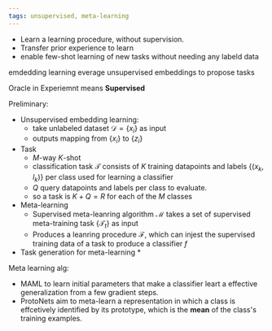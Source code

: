 ```yaml
---
tags: unsupervised, meta-learning
---
```

* Learn a learning procedure,  without supervision.
* Transfer prior experience to learn 
* enable few-shot learning of new tasks without needing any labeld data

emdedding learning
everage unsupervised embeddings to propose tasks

Oracle in Experiemnt means **Supervised**

Preliminary:
* Unsupervised embedding learning:
	* take unlabeled dataset $\mathcal D = \{x_i\}$ as input
	* outputs mapping from $\{x_i\}$ to $\{z_i\}$
* Task
	* $M$-way $K$-shot
	* classification task $\mathcal T$  consists of $K$ training datapoints and labels $\{(x_k, l_k)\}$ per class used for learning a classifier
	* $Q$  query datapoints and labels per class to evaluate.
	* so a task is $K+Q = R$ for each of the $M$ classes
* Meta-learning
	* Supervised meta-leanring algorithm $\mathcal M$ takes a set of supervised meta-training task $\{\mathcal T_t\}$ as input
	* Produces a leanring procedure $\mathcal F$, which can injest the supervised training data of a task to produce a classifier $f$
* Task generation for meta-learning
	* 

Meta learning alg:
* MAML to learn initial parameters that make a classifier leart a effective generalization from a few gradient steps. 
* ProtoNets aim to meta-learn a representation in which a class is effcetively identified by its prototype, which is the **mean** of the class's training examples.

